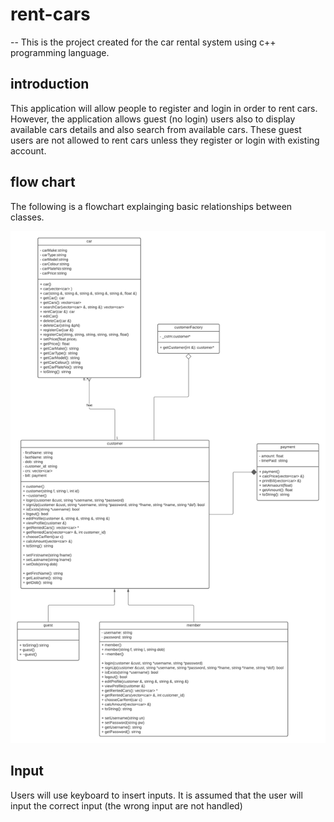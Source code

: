 # rent-cars
-- This is the project created for the car rental system using c++ programming language.

## introduction
This application will allow people to register and login in order to rent cars. However, the application allows guest (no login) users also to display available cars details and also search from available cars. These guest users are not allowed to rent cars unless they register or login with existing account.

## flow chart
The following is a flowchart explainging basic relationships between classes.

![Test image 1](https://github.com/muhizia/rent-cars/blob/main/images/uml.png?raw=true)
## Input
Users will use keyboard to insert inputs. It is assumed that the user will input the correct input (the wrong input are not handled)
